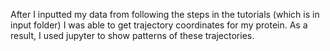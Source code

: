 After I inputted my data from following the steps in the tutorials (which is in input folder) I was able to get trajectory coordinates for my protein. As a result, I used jupyter to show patterns of these trajectories. 
